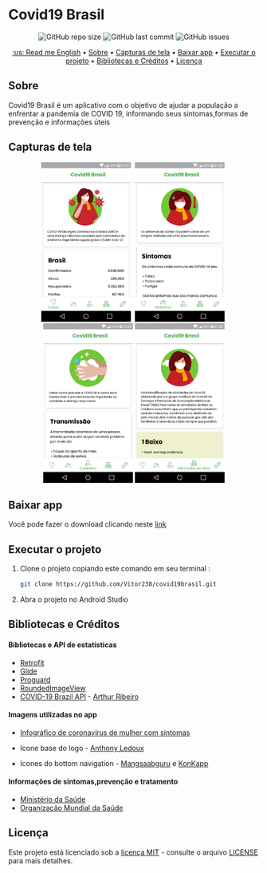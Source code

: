 # Covid19 Brasil


<p align="center">
<img alt="GitHub repo size" src="https://img.shields.io/github/repo-size/Vitor238/Covid19-Brasil">

<img alt="GitHub last commit" src="https://img.shields.io/github/last-commit/Vitor238/Covid19-Brasil">

<img alt="GitHub issues" src="https://img.shields.io/github/issues/Vitor238/Covid19-Brasil">
</p>

<p align="center">
 <a href="./README-EN.md">:us: Read me English</a> •
 <a href="#sobre">Sobre</a> •
  <a href="#capturas-de-tela">Capturas de tela</a> •
 <a href="#baixar-app">Baixar app</a> •
 <a href="#executar-o-projeto">Executar o projeto</a> •
 <a href="#bibliotecas-e-créditos">Bibliotecas e Créditos</a> •
 <a href="#licença">Licença</a>
</p>

## Sobre

Covid19 Brasil é um aplicativo com o objetivo de ajudar a população a enfrentar a pandemia de COVID 19, informando seus sintomas,formas de prevenção e informações úteis

## Capturas de tela

<p align="center">
<img src="./screenshots/screenshot_1.png" alt="Captura de tela 1"
width="180"> <img src="./screenshots/screenshot_2.png"
alt="Captura de tela 2" width="180" hspace="4"> <img src="./screenshots/screenshot_3.png" alt="Captura de tela 3"
width="180"> <img src="./screenshots/screenshot_4.png" alt="Captura de tela 4"
width="180">
</p>

## Baixar app

Você pode fazer o download clicando neste [link](https://github.com/Vitor238/covid19brasil/raw/master/covid19-brasil.apk)

## Executar o projeto

1. Clone o projeto copiando este comando em seu terminal :
   
   ```bash
   git clone https://github.com/Vitor238/covid19brasil.git
   ```

2. Abra o projeto no Android Studio   

## Bibliotecas e Créditos

#### Bibliotecas e API de estatísticas

* [Retrofit](https://github.com/square/retrofit)
* [Glide](https://github.com/bumptech/glide)
* [Proguard](https://developer.android.com/studio/build/shrink-code)
* [RoundedImageView](https://github.com/vinc3m1/RoundedImageView)
* [COVID-19 Brazil API](https://github.com/devarthurribeiro/covid19-brazil-api) - [Arthur Ribeiro](https://github.com/devarthurribeiro)

#### Imagens utilizadas no app

* [Infográfico de coronavírus de mulher com sintomas](https://br.freepik.com/vetores-gratis/infografico-de-coronavirus-de-mulher-com-sintomas_7268263.htm#page=3&query=infografico+covid&position=39)

* Icone base do logo - [Anthony Ledoux](https://www.iconfinder.com/Vntole)

* Icones do bottom navigation - [Mangsaabguru](https://www.iconfinder.com/mangsaab) e [KonKapp](https://www.iconfinder.com/konkapp)

#### Informações de sintomas,prevenção e tratamento

* [Ministério da Saúde](https://coronavirus.saude.gov.br/)
* [Organização Mundial da Saúde](https://www.who.int/emergencies/diseases/novel-coronavirus-2019)

## Licença

Este projeto está licenciado sob a [licença MIT](https://opensource.org/licenses/MIT) - consulte o arquivo [LICENSE](LICENSE) para mais detalhes.
